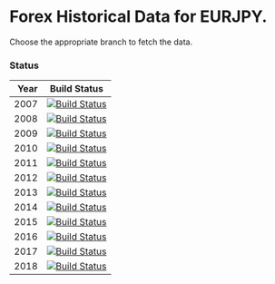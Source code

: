 # Forex Historical Data for EURJPY.

Choose the appropriate branch to fetch the data.

### Status

| Year | Build Status |
| ----:|:------------:|
| 2007 | [![Build Status](https://api.travis-ci.org/FX-Data/FX-Data-EURJPY-DS.svg?branch=2007)](https://travis-ci.org/FX-Data/FX-Data-EURJPY-DS/branches) |
| 2008 | [![Build Status](https://api.travis-ci.org/FX-Data/FX-Data-EURJPY-DS.svg?branch=2008)](https://travis-ci.org/FX-Data/FX-Data-EURJPY-DS/branches) |
| 2009 | [![Build Status](https://api.travis-ci.org/FX-Data/FX-Data-EURJPY-DS.svg?branch=2009)](https://travis-ci.org/FX-Data/FX-Data-EURJPY-DS/branches) |
| 2010 | [![Build Status](https://api.travis-ci.org/FX-Data/FX-Data-EURJPY-DS.svg?branch=2010)](https://travis-ci.org/FX-Data/FX-Data-EURJPY-DS/branches) |
| 2011 | [![Build Status](https://api.travis-ci.org/FX-Data/FX-Data-EURJPY-DS.svg?branch=2011)](https://travis-ci.org/FX-Data/FX-Data-EURJPY-DS/branches) |
| 2012 | [![Build Status](https://api.travis-ci.org/FX-Data/FX-Data-EURJPY-DS.svg?branch=2012)](https://travis-ci.org/FX-Data/FX-Data-EURJPY-DS/branches) |
| 2013 | [![Build Status](https://api.travis-ci.org/FX-Data/FX-Data-EURJPY-DS.svg?branch=2013)](https://travis-ci.org/FX-Data/FX-Data-EURJPY-DS/branches) |
| 2014 | [![Build Status](https://api.travis-ci.org/FX-Data/FX-Data-EURJPY-DS.svg?branch=2014)](https://travis-ci.org/FX-Data/FX-Data-EURJPY-DS/branches) |
| 2015 | [![Build Status](https://api.travis-ci.org/FX-Data/FX-Data-EURJPY-DS.svg?branch=2015)](https://travis-ci.org/FX-Data/FX-Data-EURJPY-DS/branches) |
| 2016 | [![Build Status](https://api.travis-ci.org/FX-Data/FX-Data-EURJPY-DS.svg?branch=2016)](https://travis-ci.org/FX-Data/FX-Data-EURJPY-DS/branches) |
| 2017 | [![Build Status](https://api.travis-ci.org/FX-Data/FX-Data-EURJPY-DS.svg?branch=2017)](https://travis-ci.org/FX-Data/FX-Data-EURJPY-DS/branches) |
| 2018 | [![Build Status](https://api.travis-ci.org/FX-Data/FX-Data-EURJPY-DS.svg?branch=2018)](https://travis-ci.org/FX-Data/FX-Data-EURJPY-DS/branches) |
